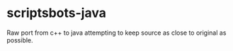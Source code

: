 scriptsbots-java
==========
Raw port from c++ to java attempting to keep source as close to original as possible.
